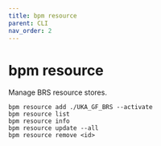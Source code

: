 ```yaml
---
title: bpm resource
parent: CLI
nav_order: 2
---
```


# bpm resource

Manage BRS resource stores.

```
bpm resource add ./UKA_GF_BRS --activate
bpm resource list
bpm resource info
bpm resource update --all
bpm resource remove <id>
```

